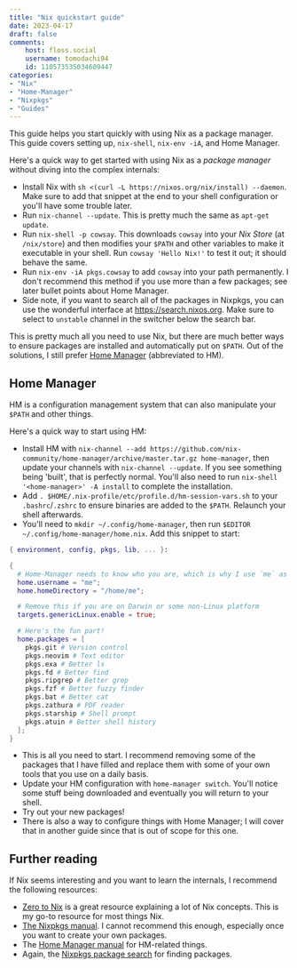 ```yaml
---
title: "Nix quickstart guide"
date: 2023-04-17
draft: false
comments:
    host: floss.social
    username: tomodachi94
    id: 110573535034609447
categories:
- "Nix"
- "Home-Manager"
- "Nixpkgs"
- "Guides"
---
```


This guide helps you start quickly with using Nix as a package manager. This guide covers setting up, `nix-shell`, `nix-env -iA`, and Home Manager.

Here's a quick way to get started with using Nix as a *package manager* without diving into the complex internals:
* Install Nix with `sh <(curl -L https://nixos.org/nix/install) --daemon`. Make sure to add that snippet at the end to your shell configuration or you'll have some trouble later.
* Run `nix-channel --update`. This is pretty much the same as `apt-get update`.
* Run `nix-shell -p cowsay`. This downloads `cowsay` into your *Nix Store* (at `/nix/store`) and then modifies your `$PATH` and other variables to make it executable in your shell. Run `cowsay 'Hello Nix!'` to test it out; it should behave the same.
* Run `nix-env -iA pkgs.cowsay` to add `cowsay` into your path permanently. I don't recommend this method if you use more than a few packages; see later bullet points about Home Manager.
* Side note, if you want to search all of the packages in Nixpkgs, you can use the wonderful interface at <https://search.nixos.org>. Make sure to select to `unstable` channel in the switcher below the search bar.

This is pretty much all you need to use Nix, but there are much better ways to ensure packages are installed and automatically put on `$PATH`. Out of the solutions, I still prefer [Home Manager](https://github.com/nix-community/home-manager) (abbreviated to HM).

## Home Manager

HM is a configuration management system that can also manipulate your `$PATH` and other things.

Here's a quick way to start using HM:
* Install HM with `nix-channel --add https://github.com/nix-community/home-manager/archive/master.tar.gz home-manager`, then update your channels with `nix-channel --update`. If you see something being 'built', that is perfectly normal. You'll also need to run `nix-shell '<home-manager>' -A install` to complete the installation.
* Add `. $HOME/.nix-profile/etc/profile.d/hm-session-vars.sh` to your `.bashrc`/`.zshrc` to ensure binaries are added to the `$PATH`. Relaunch your shell afterwards.
* You'll need to `mkdir ~/.config/home-manager`, then run `$EDITOR ~/.config/home-manager/home.nix`. Add this snippet to start:
```nix
{ environment, config, pkgs, lib, ... }:

{
  # Home-Manager needs to know who you are, which is why I use `me` as my username
  home.username = "me";
  home.homeDirectory = "/home/me";

  # Remove this if you are on Darwin or some non-Linux platform
  targets.genericLinux.enable = true;

  # Here's the fun part!
  home.packages = [
    pkgs.git # Version control
    pkgs.neovim # Text editor
    pkgs.exa # Better ls
    pkgs.fd # Better find
    pkgs.ripgrep # Better grep
    pkgs.fzf # Better fuzzy finder
    pkgs.bat # Better cat
	pkgs.zathura # PDF reader
    pkgs.starship # Shell prompt
    pkgs.atuin # Better shell history
  ];
}
```
* This is all you need to start. I recommend removing some of the packages that I have filled and replace them with some of your own tools that you use on a daily basis.
* Update your HM configuration with `home-manager switch`. You'll notice some stuff being downloaded and eventually you will return to your shell.
* Try out your new packages!
* There is also a way to configure things with Home Manager; I will cover that in another guide since that is out of scope for this one.

## Further reading
If Nix seems interesting and you want to learn the internals, I recommend the following resources:

* [Zero to Nix](https://zero-to-nix.com) is a great resource explaining a lot of Nix concepts. This is my go-to resource for most things Nix.
* [The Nixpkgs manual](https://nixos.org/manual/nixpkgs/stable/). I cannot recommend this enough, especially once you want to create your own packages.
* The [Home Manager manual](https://nix-community.github.io/home-manager/) for HM-related things.
* Again, the [Nixpkgs package search](https://search.nixos.org) for finding packages.
